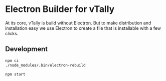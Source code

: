 # Electron Builder for vTally

At its core, vTally is build without Electron. But to make distribution and installation easy
we use Electron to create a file that is installable with a few clicks.

## Development

````bash
npm ci
./node_modules/.bin/electron-rebuild

npm start
````
